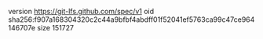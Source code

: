 version https://git-lfs.github.com/spec/v1
oid sha256:f907a168304320c2c44a9bfbf4abdff01f52041ef5763ca99c47ce964146707e
size 151727
